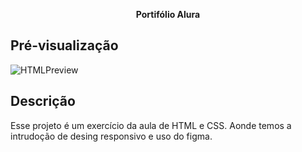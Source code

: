 <p align="center"><b>Portifólio Alura</b></p>

## Pré-visualização

![HTMLPreview](./src/assets/preview.gif)

## Descrição

Esse projeto é um exercício da aula de HTML e CSS. Aonde temos a intrudoção de desing responsivo e uso do figma.

